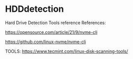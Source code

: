 # HDDdetection
Hard Drive Detection Tools reference
References:

https://opensource.com/article/21/9/nvme-cli

https://github.com/linux-nvme/nvme-cli


TOOLS:
https://www.tecmint.com/linux-disk-scanning-tools/


